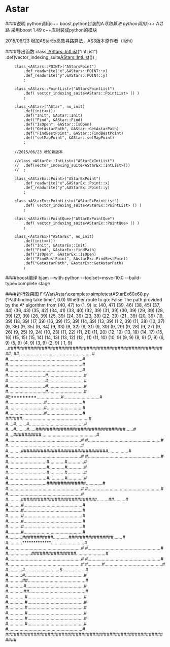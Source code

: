 Astar
=============
####说明
python调用c++ boost.python封装的A*寻路算法
python调用c++ A*寻路
采用boost 1.49 c++库封装成python的模块

2015/06/23
增加AStarEx高效寻路算法，AS3版本原作者（lizhi）

####导出函数
        class_<AStars::IntList>("IntList")
        	.def(vector_indexing_suite<AStars::IntList>())
        	;

        class_<AStars::POINT>("AStarsPoint")
        	.def_readwrite("x",&AStars::POINT::x)
        	.def_readwrite("y",&AStars::POINT::y)
        	;

        class_<AStars::PointList>("AStarsPointList")
        	.def( vector_indexing_suite<AStars::PointList> () )
        	;

        class_<AStar>("AStar", no_init)
        	.def(init<>())
        	.def("Init", &AStar::Init)
        	.def("Find", &AStar::Find)
        	.def("IsOpen", &AStar::IsOpen)
        	.def("GetAstarPath", &AStar::GetAstarPath)
        	.def("FindBestPoint", &AStar::FindBestPoint)
        	.def("setMapPoint", &AStar::setMapPoint)
        	;

        //2015/06/23 增加新版本

        //class_<AStarEx::IntList>("AStarExIntList")
        //	.def(vector_indexing_suite<AStarEx::IntList>())
        //	;

        class_<AStarEx::Point>("AStarExPoint")
        	.def_readwrite("x",&AStarEx::Point::x)
        	.def_readwrite("y",&AStarEx::Point::y)
        	;

        class_<AStarEx::PointList>("AStarExPointList")
        	.def( vector_indexing_suite<AStarEx::PointList> () )
        	;

        class_<AStarEx::PointQue>("AStarExPointQue")
        	.def( vector_indexing_suite<AStarEx::PointQue> () )
        	;

        class_<AstarEx>("AStarEx", no_init)
        	.def(init<>())
        	.def("Init", &AstarEx::Init)
        	.def("Find", &AstarEx::findPath)
        	.def("IsOpen", &AstarEx::IsOpen)
        	.def("FindBestPoint", &AstarEx::FindBestPoint)
        	.def("GetAstarPath", &AstarEx::GetAstarPath)
        	;

####boost编译
        bjam --with-python --toolset=msvc-10.0 --build-type=complete stage

####运行效果图
        F:\War\Astar\examples>simpletestAStarEx60x60.py
        ('Pathfinding take time:', 0.0)
        Whether route to go: False
        The path provided by the A* algorithm from (40, 47) to (1, 9) is: (40, 47) (39,
        46) (38, 45) (37, 44) (36, 43) (35, 42) (34, 41) (33, 40) (32, 39) (31, 39) (30,
         39) (29, 39) (28, 39) (27, 39) (26, 39) (25, 39) (24, 39) (23, 39) (22, 39) (21
        , 39) (20, 39) (19, 39) (18, 39) (17, 39) (16, 39) (15, 39) (14, 39) (13, 39) (1
        2, 39) (11, 38) (10, 37) (9, 36) (9, 35) (9, 34) (9, 33) (9, 32) (9, 31) (9, 30)
         (9, 29) (9, 28) (9, 27) (9, 26) (9, 25) (9, 24) (10, 23) (11, 22) (11, 21) (11,
         20) (12, 19) (13, 18) (14, 17) (15, 16) (15, 15) (15, 14) (14, 13) (13, 12) (12
        , 11) (11, 10) (10, 9) (9, 9) (8, 9) (7, 9) (6, 9) (5, 9) (4, 9) (3, 9) (2, 9) (
        1, 9)
        ..#########################################################.
        ##.........................................................#
        #..........................................................#
        #..........................................................#
        #..........................................................#
        #.............................#............................#
        #.............................#............................#
        #.............................#............................#
        #.............................#............................#
        #E*********...................#............................#
        #..........*..................#............................#
        #...........*.................#............................#
        #............*................#............................#
        ######........*............................................#
        #....#........#*...........................................#
        #....#........#*.....################################......#
        #....##########*...........................................#
        #.............*............................................#
        #............*.............................................#
        #...........*..............................................#
        #..........*###############################................#
        #..........*...............................................#
        #..........*...............................................#
        #.........*.....................#............#.............#
        #........*......................#............#.............#
        #........*......................#............#.............#
        #........*......................#............#.............#
        #........*......................##############.............#
        #........*.................................................#
        #........*.................................................#
        #........*.................................................#
        #........*..###########################.........##.........#
        #........*..#..............................................#
        #........*..#..............................................#
        #........*..#..............................................#
        #........*..#..............................................#
        #........*..#..............................................#
        #.........*.#..............................................#
        #..........*.###########............################.......#
        #...........*********************..........................#
        #................................*.........................#
        #.................................*........................#
        #..................################*.......................#
        #...................................*......................#
        #....................................*.....................#
        #.....................................*....................#
        #...........#..........................*...................#
        #...........#...........................S..................#
        #...........#..............................................#
        #...........##.............................................#
        #............#.............................................#
        #............##............................................#
        #.............#............................................#
        #.............#............................................#
        #.............#............................................#
        #.............#............................................#
        #.............#............................................#
        #.............#............................................#
        #..........................................................#
        ############################################################
